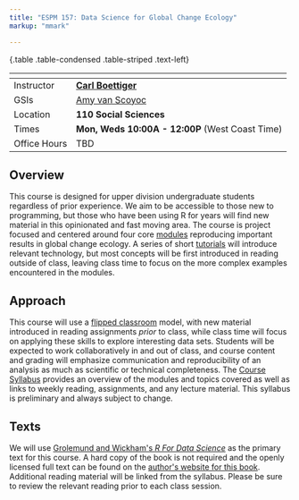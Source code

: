 ```yaml
---
title: "ESPM 157: Data Science for Global Change Ecology"
markup: "mmark"

---
```


  {.table .table-condensed .table-striped .text-left}

  <span></span>     | <span></span>
  -----------|-------------------------------------------------------------------
  Instructor | **[Carl Boettiger](http://carlboettiger.info)**  <a href="mailto:cboettig@berkeley.edu" title="email"><i class="fa fa-envelope"></i></a><a href="https://twitter.com/cboettig" title="Twitter"> <i class="fa fa-twitter"></i></a> <a href="https://github.com/cboettig" title="GitHub"><i class="fa fa-github"></i></a> |  
  GSIs        |  [Amy van Scoyoc](https://ourenvironment.berkeley.edu/users/1553057) |  
  Location   |     **110 Social Sciences**           |   
  Times      | **Mon, Weds 10:00A - 12:00P** (West Coast Time)   |  
Office Hours | TBD |




## Overview

This course is designed for upper division undergraduate students regardless of prior experience. We aim to be accessible to those new to programming, but those who have been using R for years will find new material in this opinionated and fast moving area.  The course is project focused and centered around four core [modules](/modules) reproducing important results in global change ecology.  A series of short [tutorials](/tutorials) will introduce relevant technology, but most concepts will be first introduced in reading outside of class, leaving class time to focus on the more complex examples encountered in the modules.  

## Approach

This course will use a [flipped classroom](https://en.wikipedia.org/wiki/Flipped_classroom) model, with new material
introduced in reading assignments *prior* to class, while class time will
focus on applying these skills to explore interesting data sets.
Students will be expected to work collaboratively
in and out of class, and course content and grading will emphasize
communication and reproducibility of an analysis as much as scientific
or technical completeness.  The [Course Syllabus](/syllabus/)
provides an overview of the modules and topics covered as well as links
to weekly reading, assignments, and any lecture material.  This syllabus
is preliminary and always subject to change.

## Texts

We will use [Grolemund and Wickham's *R For Data Science*](http://amzn.to/2aHLAQ1) 
as the primary text for this course. A hard copy of the book is not
required and the openly licensed full text can be found on the [author's website for this book](http://r4ds.had.co.nz/). Additional reading material will be linked
from the syllabus.  Please be sure to review the relevant reading prior to
each class session.  
